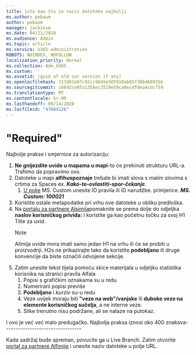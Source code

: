 ```yaml
---
title: isto kao što je naziv datoteke najbolji
ms.author: pebaum
author: pebaum
manager: jackiesm
ms.date: 04/21/2020
ms.audience: Admin
ms.topic: article
ms.service: o365-administration
ROBOTS: NOINDEX, NOFOLLOW
localization_priority: Normal
ms.collection: Adm_O365
ms.custom: ''
ms.assetid: (guid of old soc version if any)
ms.openlocfilehash: 113d01e0fc92cc9845e585919ab05f386d6892bb
ms.sourcegitcommit: c6692ce0fa1358ec3529e59ca0ecdfdea4cdc759
ms.translationtype: MT
ms.contentlocale: hr-HR
ms.lasthandoff: 09/14/2020
ms.locfileid: "47664126"
---
```

# <a name="required-alchemy-header-h1-h2s-dont-work"></a>"Required"
Najbolje prakse i smjernice za autorizaciju:

1. **Ne gnijezdite uvide u mapama u mapi**-to će prekinuti strukturu URL-a. Traћimo da popravimo ovo.
1. Datoteke u mapi **alfihuspoznaje** trebale bi imati slova s malim slovima s crtima za Spaces ex. ***Kako-to-ovlastiti-spor-čekanje***.
    1. [U polje](https://alchemyportal.azurewebsites.net) MS. Custom unesite ID pravila ili ID narudžbe. primjerice. ***MS. Custom: 100021***
1. Koristite ostale metapodatke pri vrhu ove datoteke u obliku predloška.
1. Na [portalu za partnere Alsimija](https://alchemyportal.azurewebsites.net)pomaknite se prema dolje do odjeljka **naslov korisničkog privida:** i koristite ga kao početnu točku za svoj H1 Title za uvid. 
    > [!NOTE]
    > Alimija uvide mora imati samo jedan H1 na vrhu ili će se probiti u proizvodnji. H2s ne prikazirajte tako da koristite **podebljano** ili druge konvencije da biste označili odvojene sekcije.
1. Zatim unesite tekst tijela pomoću skice materijala u odjeljku statistika korisnika na stranici pravila Alfala
    1. Popisi s grafičkim oznakama su u redu
    1. Numerirani popisi previše
    1. **Podebljano** i *kurziv* su-u redu
    1. Veze uvijek moraju biti **"veze na web"/vanjske** ili **duboke veze na elemente korisničkog sučelja**, a ne interne veze.
    1. Slike trenutno nisu podržane, ali se nalaze na putokaz.

I ovo je već već malo predugačko. Najbolja praksa iznosi oko 400 znakova---------------------------------

Kada sadržaj bude spreman, povucite ga u Live Branch. Zatim otvorite [portal za partnere Alfimije](https://alchemyportal.azurewebsites.net) i unesite naziv datoteke u polje URL. 